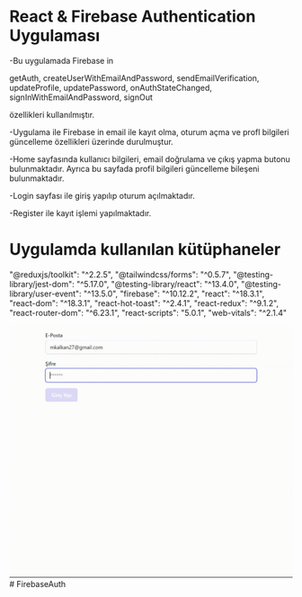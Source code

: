 # React & Firebase Authentication Uygulaması

-Bu uygulamada Firebase in   

  getAuth,
  createUserWithEmailAndPassword,
  sendEmailVerification,
  updateProfile, updatePassword, 
  onAuthStateChanged,
  signInWithEmailAndPassword,
  signOut

  özellikleri kullanılmıştır.
  
-Uygulama ile Firebase in email ile kayıt olma, oturum açma ve profl bilgileri güncelleme özellikleri üzerinde durulmuştur.

-Home sayfasında kullanıcı bilgileri, email doğrulama ve çıkış yapma butonu bulunmaktadır. Ayrıca bu sayfada profil bilgileri güncelleme bileşeni bulunmaktadır.

-Login sayfası ile giriş yapılıp oturum açılmaktadır.

-Register ile kayıt işlemi yapılmaktadır.

# Uygulamda kullanılan kütüphaneler

   "@reduxjs/toolkit": "^2.2.5",
    "@tailwindcss/forms": "^0.5.7",
    "@testing-library/jest-dom": "^5.17.0",
    "@testing-library/react": "^13.4.0",
    "@testing-library/user-event": "^13.5.0",
    "firebase": "^10.12.2",
    "react": "^18.3.1",
    "react-dom": "^18.3.1",
    "react-hot-toast": "^2.4.1",
    "react-redux": "^9.1.2",
    "react-router-dom": "^6.23.1",
    "react-scripts": "5.0.1",
    "web-vitals": "^2.1.4"

<img src="screen.gif"/>
# FirebaseAuth
